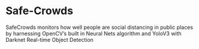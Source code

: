 # Safe-Crowds
SafeCrowds monitors how well people are social distancing in public places by harnessing OpenCV’s built in Neural Nets algorithm and YoloV3 with Darknet Real-time Object Detection
